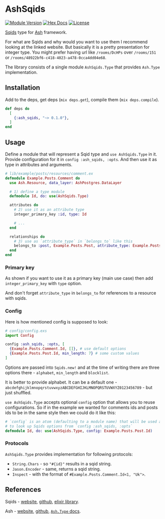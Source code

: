# AshSqids

[![Module Version](https://img.shields.io/hexpm/v/ash_sqids)](https://hex.pm/packages/ash_sqids)
[![Hex Docs](https://img.shields.io/badge/hex-docs-lightgreen)](https://hexdocs.pm/ash_sqids/)
[![License](https://img.shields.io/hexpm/l/ash_sqids)](https://github.com/vonagam/ash_sqids/blob/master/LICENSE.md)

[Sqids](https://sqids.org/) type for [Ash](https://ash-hq.org/) framework.

For what are Sqids and why would you want to use them I recommend looking at the linked website. But basically it is a pretty presentation for integer type. You might prefer having url like `/rooms/DcHPs` over `/rooms/151` or `/rooms/48922bf6-c418-4023-a478-0cca4dd04e68`.

The library consists of a single module `AshSqids.Type` that provides `Ash.Type` implementation.

## Installation

Add to the deps, get deps (`mix deps.get`), compile them (`mix deps.compile`).

```elixir
def deps do
  [
    {:ash_sqids, "~> 0.1.0"},
  ]
end
```

## Usage

Define a module that will represent a Sqid type and `use AshSqids.Type` in it. Provide configuration for it in `config :ash_sqids, :opts`. And then use it as type in attributes and arguments.

```elixir
# lib/example/posts/resources/comment.ex
defmodule Example.Posts.Comment do
  use Ash.Resource, data_layer: AshPostgres.DataLayer

  # 1) define a type module
  defmodule Id, do: use(AshSqids.Type)

  attributes do
    # 2) use it as an attribute type
    integer_primary_key :id, type: Id

    # ...
  end

  relationships do
    # 3) use as `attribute_type` in `belongs_to` like this
    belongs_to :post, Example.Posts.Post, attribute_type: Example.Posts.Post.Id
  end
end
```

### Primary key

As shown if you want to use it as a primary key (main use case) then add `integer_primary_key` with `type` option.

And don't forget `attribute_type` in `belongs_to` for references to a resource with sqids.

### Config

Here is how mentioned config is supposed to look:

```elixir
# config/config.exs
import Config

config :ash_sqids, :opts, [
  {Example.Posts.Comment.Id, []}, # use default options
  {Example.Posts.Post.Id, min_length: 7} # some custom values
]
```

Options are passed into `Sqids.new!` and at the time of writing there are three options there -
`alphabet`, `min_length` and `blocklist`.

It is better to provide alphabet. It can be a default one - `abcdefghijklmnopqrstuvwxyzABCDEFGHIJKLMNOPQRSTUVWXYZ0123456789` - but just shuffled.

`use AshSqids.Type` accepts optional `config` option that allows you to reuse configurations.
So if in the example we wanted for comments ids and posts ids to be in the same style then we could do it like this:
```elixir
# `config` is an atom (defaulting to a module name) that will be used as a key
# to look up Sqids options from `config :ash_sqids, :opts`
defmodule Id, do: use(AshSqids.Type, config: Example.Posts.Post.Id)
```

### Protocols

`AshSqids.Type` provides implementation for following protocols: 
- `String.Chars` - so `"#{id}"` results in a sqid string.
- `Jason.Encoder` - same, returns a sqid string.
- `Inspect` - with the format of `#Example.Posts.Comment.Id<1, "Uk">`.

## References

Sqids - [website](https://sqids.org/), [github](https://github.com/sqids), [elixir library](https://github.com/sqids/sqids-elixir).

Ash - [website](https://ash-hq.org/), [github](https://github.com/ash-project), [`Ash.Type` docs](https://hexdocs.pm/ash/Ash.Type.html).
